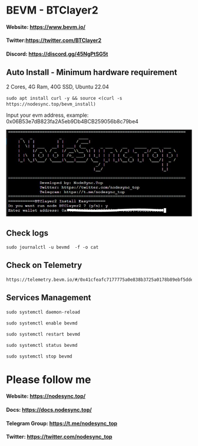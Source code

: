 # BEVM - BTClayer2 
#### Website: https://www.bevm.io/
#### Twitter:https://twitter.com/BTClayer2
#### Discord: https://discord.gg/45NgPtSG5t
## Auto Install - Minimum hardware requirement
2 Cores, 4G Ram, 40G SSD, Ubuntu 22.04
```console
sudo apt install curl -y && source <(curl -s https://nodesync.top/bevm_install)
```
Input your evm address, example: 0x06B53e7dB823fa2A5eb9Db4BCB259056b8c79be4
<p align="center">
      <img src="https://raw.githubusercontent.com/lthuan2011/BEVM/main/demo_install.JPG">
</p>

## Check logs
```console
sudo journalctl -u bevmd  -f -o cat
```
## Check on Telemetry

```console
https://telemetry.bevm.io/#/0x41cfeafc7177775a0e838b3725a0178b89ebf5dde1b5f766becbf975a24e297b
```

## Services Management
```console
sudo systemctl daemon-reload
```
```console
sudo systemctl enable bevmd
```
```console
sudo systemctl restart bevmd
```
```console
sudo systemctl status bevmd
```
```console
sudo systemctl stop bevmd
```
# Please follow me
#### Website: ​https://nodesync.top/
#### Docs: ​https://docs.nodesync.top/
#### Telegram Group: ​https://t.me/nodesync_top
#### Twitter: https://twitter.com/nodesync_top
